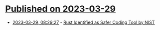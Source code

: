 # [Published on 2023-03-29](index.md)

* [2023-03-29, 08:29:27](https://lobste.rs/s/8zlltk/rust_identified_as_safer_coding_tool_by) - [Rust Identified as Safer Coding Tool by NIST](https://foundation.rust-lang.org/news/rust-identified-as-safer-coding-tool-by-nist/)
